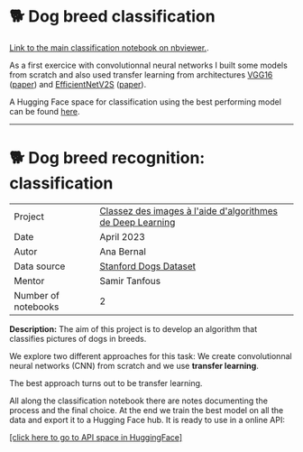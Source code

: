 # 🐕 Dog breed classification 

[Link to the main classification notebook on nbviewer.](https://nbviewer.org/github/ana-bernal/P6_img-classif/blob/main/02_classification.ipynb).

As a first exercice with convolutionnal neural networks I built some models from scratch and also used transfer learning from architectures [VGG16](https://keras.io/api/applications/vgg/#vgg16-function) ([paper](https://arxiv.org/abs/1409.1556)) and [EfficientNetV2S](https://keras.io/api/applications/efficientnet_v2/#efficientnetv2s-function) ([paper](https://arxiv.org/abs/2104.00298)).

A Hugging Face space for classification using the best performing model can be found [here](https://huggingface.co/spaces/ana-bernal/DogBreedClassification).

---

#  🐕 Dog breed recognition: classification

|   |   |
|---|---|
| Project  |    [Classez des images à l'aide d'algorithmes de Deep Learning](https://openclassrooms.com/fr/paths/148/projects/634/assignment)         |
| Date   |   April 2023   |
| Autor  | Ana Bernal                                                    |
| Data source | [Stanford Dogs Dataset](http://vision.stanford.edu/aditya86/ImageNetDogs/) |
| Mentor | Samir Tanfous | 
| Number of notebooks  | 2                                                   |

**Description:** The aim of this project is to develop an algorithm that classifies pictures of dogs in breeds.

We explore two different approaches for this task: We create convolutionnal neural networks (CNN) from scratch and we use **transfer learning**.

The best approach turns out to be transfer learning.

All along the classification notebook there are notes documenting the process and the final choice. At the end we train the best model on all the data and export it to a Hugging Face hub. It is ready to use in a online API:

[[click here to go to API space in HuggingFace]](https://huggingface.co/spaces/ana-bernal/DogBreedClassification)
